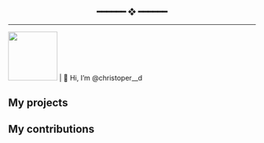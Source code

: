 <h3 align="center"> ━━━━━━  ❖  ━━━━━━ </h3>
<hr>

<div>
    <img src="https://avatars.githubusercontent.com/u/91582821?s=400&u=60f4f38ace429f38dd38c2bb3657078fc974f8b8&v=4" width="100"/> | 👋 Hi, I’m @christoper__d
</div>


## My projects

## My contributions
